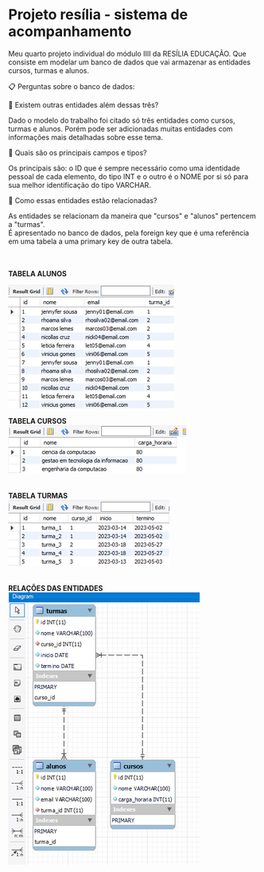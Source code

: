 # Projeto resília - sistema de acompanhamento 
Meu quarto projeto individual do módulo  IIII da RESÍLIA EDUCAÇÃO. 
Que consiste em modelar um banco de dados que vai armazenar as entidades cursos, turmas e alunos.


📋 Perguntas sobre o banco de dados:

📌 Existem outras entidades além dessas três?

 Dado o modelo do trabalho foi citado só três entidades como cursos, turmas e alunos. 
 Porém pode ser adicionadas muitas entidades com informações mais detalhadas sobre esse tema. 
 
 
📌 Quais são os principais campos e tipos?

 Os principais são: o ID que é sempre necessário como uma identidade pessoal de cada elemento, 
 do tipo INT e o outro é o NOME por si só para sua melhor identificação do tipo VARCHAR. 
 
 
📌 Como essas entidades estão relacionadas?

 As entidades se relacionam da maneira que "cursos" e "alunos" pertencem a "turmas".  
 É  apresentado no banco de dados, pela foreign key que é uma referência em uma tabela a uma primary key de outra tabela. 
 
 <br><br>
 **TABELA ALUNOS**  
 
  <img alt="tabela alunos" src="https://raw.githubusercontent.com/gooddri/SistemaDeAcompanhamentoMySQL/main/SQL/img.sql/tabela_alunos.png">
 
 
 
  **TABELA CURSOS**
  <br>
  <img alt="tabela cursos" src="https://raw.githubusercontent.com/gooddri/SistemaDeAcompanhamentoMySQL/main/SQL/img.sql/tabela_cursos.png">
   <br><br><br>
  **TABELA TURMAS**
  <br>
  <img alt="tabela turmas" src="https://raw.githubusercontent.com/gooddri/SistemaDeAcompanhamentoMySQL/main/SQL/img.sql/tabela_turmas.png">
  <br><br><br>
 **RELAÇÕES DAS ENTIDADES**
 <br>
 <img alt="relações das entidades" src="https://raw.githubusercontent.com/gooddri/SistemaDeAcompanhamentoMySQL/main/SQL/img.sql/tabelas_rela%C3%A7%C3%B5es.png">
